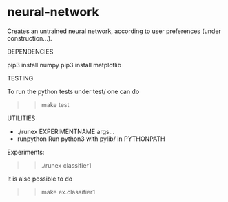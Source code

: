 # neural-network

Creates an untrained neural network, according to user preferences (under construction...).

DEPENDENCIES

pip3 install numpy
pip3 install matplotlib

TESTING

To run the python tests under test/ one can do

  >> make test


UTILITIES

* ./runex EXPERIMENTNAME args...
* runpython Run python3 with pylib/ in PYTHONPATH

Experiments:

  >> ./runex classifier1

It is also possible to do

  >> make ex.classifier1

